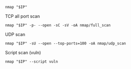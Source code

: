 ```
nmap "$IP"
```
TCP all port scan
```
nmap "$IP" -p- --open -sC -sV -oA nmap/full_scan
```
UDP scan
```
nmap "$IP" -sU --open --top-ports=100 -oA nmap/udp_scan
```

Script scan (vuln)
```
nmap "$IP" --script vuln
```